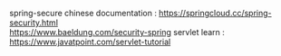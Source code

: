 spring-secure chinese documentation : https://springcloud.cc/spring-security.html      
https://www.baeldung.com/security-spring
servlet learn : https://www.javatpoint.com/servlet-tutorial      
